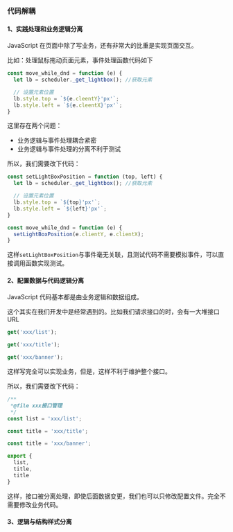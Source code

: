 ### 代码解耦
#### 1、实践处理和业务逻辑分离
JavaScript 在页面中除了写业务，还有非常大的比重是实现页面交互。

比如：处理鼠标拖动页面元素，事件处理函数代码如下
```js
const move_while_dnd = function (e) {
  let lb = scheduler._get_lightbox(); //获取元素

  // 设置元素位置
  lb.style.top = `${e.cleentY}'px'`;
  lb.style.left = `${e.cleentX}'px'`;
}
```
这里存在两个问题：
- 业务逻辑与事件处理耦合紧密
- 业务逻辑与事件处理的分离不利于测试

所以，我们需要改下代码：
```js
const setLightBoxPosition = function (top, left) {
  let lb = scheduler._get_lightbox(); //获取元素

  // 设置元素位置
  lb.style.top = `${top}'px'`;
  lb.style.left = `${left}'px'`;
}

const move_while_dnd = function (e) {
  setLightBoxPosition(e.clientY, e.clientX);
}
```
这样`setLightBoxPosition`与事件毫无关联，且测试代码不需要模拟事件，可以直接调用函数实现测试。

#### 2、配置数据与代码逻辑分离
JavaScript 代码基本都是由业务逻辑和数据组成。

这个其实在我们开发中是经常遇到的。比如我们请求接口的时，会有一大堆接口URL
```js
get('xxx/list');

get('xxx/title');

get('xxx/banner');
```
这样写完全可以实现业务，但是，这样不利于维护整个接口。

所以，我们需要改下代码：
```js
/**
 *@file xxx接口管理
 */
const list = 'xxx/list';

const title = 'xxx/title';

const title = 'xxx/banner';

export {
  list,
  title,
  title
}
```
这样，接口被分离处理，即使后面数据变更，我们也可以只修改配置文件。完全不需要修改业务代码。

#### 3、逻辑与结构样式分离